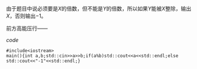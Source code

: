 由于题目中说必须要是$X$的倍数，但不能是$Y$的倍数，所以如果$Y$能被$X$整除，输出$X$，否则输出$-1$。

前方高能压行——

$code$
```
#include<iostream>
main(){int a,b;std::cin>>a>>b;if(a%b)std::cout<<a<<std::endl;else std::cout<<"-1"<<std::endl;}
```